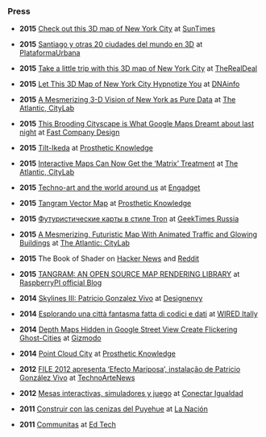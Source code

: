 ### Press

- **2015** [Check out this 3D map of New York City](http://nyc.suntimes.com/nyc-news/7/86/311810/3d-nyc-map) at [SunTimes](http://nyc.suntimes.com)

- **2015** [Santiago y otras 20 ciudades del mundo en 3D](http://www.plataformaurbana.cl/archive/2015/09/30/santiago-y-otras-20-ciudades-del-mundo-en-3d/) at [PlataformaUrbana](http://www.plataformaurbana.cl)

- **2015** [Take a little trip with this 3D map of New York City](http://therealdeal.com/blog/2015/09/25/take-a-little-trip-with-the-3d-map-of-new-york-city/) at [TheRealDeal](http://therealdeal.com/)

- **2015** [Let This 3D Map of New York City Hypnotize You](https://www.dnainfo.com/new-york/20150924/union-square/let-this-3d-map-of-new-york-city-hypnotize-you) at [DNAinfo](https://www.dnainfo.com)

- **2015** [A Mesmerizing 3-D Vision of New York as Pure Data](http://www.citylab.com/design/2015/09/a-mesmerizing-3-d-vision-of-new-york-as-pure-data/406870/) at [The Atlantic, CityLab](http://www.citylab.com/)

- **2015** [This Brooding Cityscape is What Google Maps Dreamt about last night](http://www.fastcodesign.com/3051169/this-brooding-cityscape-is-what-google-maps-dreamt-about-last-night) at [Fast Company Design](http://www.fastcodesign.com/)

- **2015** [Tilt-Ikeda](http://prostheticknowledge.tumblr.com/post/129173686541/tilt-ikeda-creative-coder-patricio-gonzalez-vivo) at [Prosthetic Knowledge](http://prostheticknowledge.tumblr.com/)

- **2015** [Interactive Maps Can Now Get the ‘Matrix’ Treatment](http://www.citylab.com/design/2015/05/interactive-maps-can-now-get-the-matrix-treatment/392981/) at [The Atlantic, CityLab](http://www.citylab.com/) 

- **2015** [Techno-art and the world around us](http://www.engadget.com/gallery/art-and-design-weekly/) at [Engadget](http://www.engadget.com/) 

- **2015** [Tangram Vector Map](http://prostheticknowledge.tumblr.com/post/114312452831/tangram-vector-map-proof-of-concept-demo-of) at [Prosthetic Knowledge](http://prostheticknowledge.tumblr.com/)

- **2015** [Футуристические карты в стиле Tron](http://geektimes.ru/post/247622/) at [GeekTimes Russia](http://geektimes.ru/)

- **2015** [A Mesmerizing, Futuristic Map With Animated Traffic and Glowing Buildings](http://www.citylab.com/design/2015/03/a-mesmerizing-futuristic-map-with-animated-traffic-and-glowing-buildings/388285/) at [The Atlantic: CityLab](http://www.citylab.com/)

- **2015** The Book of Shader on [Hacker News](https://news.ycombinator.com/item?id=9215582) and [Reddit](https://www.reddit.com/r/programming/comments/2zb3z0/the_book_of_shaders/)

- **2015** [TANGRAM: AN OPEN SOURCE MAP RENDERING LIBRARY](https://www.raspberrypi.org/blog/tangram-an-open-source-map-rendering-library/) at [RaspberryPI official Blog](https://www.raspberrypi.org/blog/)

- **2014**  [Skylines III: Patricio Gonzalez Vivo](http://designenvy.aiga.org/skylines-iii-patricio-gonzalez-vivo/) at [Designenvy](http://designenvy.aiga.org/)

- **2014**  [Esplorando una città fantasma fatta di codici e dati](http://www.wired.it/tv/esplorando-una-citta-fantasma-fatta-di-codici-e-dati/) at [WIRED Itally](http://www.wired.it/)

- **2014**  [Depth Maps Hidden in Google Street View Create Flickering Ghost-Cities](http://gizmodo.com/depth-maps-hidden-in-google-street-view-create-flickeri-1551425770) at [Gizmodo](http://gizmodo.com/)

- **2014**  [Point Cloud City](http://prostheticknowledge.tumblr.com/post/80730362101/point-cloud-city-experiment-by-patricio-gonzalez) at [Prosthetic Knowledge](http://prostheticknowledge.tumblr.com/) 

- **2012**  [FILE 2012 apresenta ‘Efecto Mariposa’, instalação de Patricio González Vivo](http://www.tecnoartenews.com/esteticas-tecnologicas/file-2012-apresenta-efecto-mariposa-instalacao-de-patricio-gonzalez-vivo/) at [TechnoArteNews](http://www.tecnoartenews.com/)

- **2012**  [Mesas interactivas, simuladores y juego](http://conectarlab.com.ar/mesas-interactivas-simuladores-y-juego/) at [Conectar Igualdad](http://conectarlab.com.ar/mesas-interactivas-simuladores-y-juego/)

- **2011** [Construir con las cenizas del Puyehue](http://blogs.lanacion.com.ar/ecologico/desarrollo-sustentable/construir-con-las-cenizas-del-puyehue/) at [La Nación](lanacion.com.ar)

- **2011** [Communitas](http://www.lizbeck.net/2011/05/23/communitas/) at [Ed Tech](http://www.lizbeck.net/)
